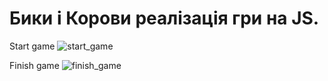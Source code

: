 ﻿# Бики і Корови реалізація гри на JS.

Start game
![start_game](https://user-images.githubusercontent.com/36728685/41201958-62f41194-6cca-11e8-8343-cc5a5172fc86.JPG)

Finish game
![finish_game](https://user-images.githubusercontent.com/36728685/41201991-3ed5aa88-6ccb-11e8-915e-d9eae8925608.JPG)

